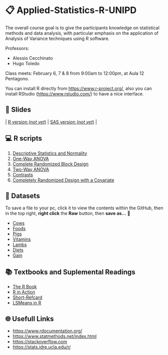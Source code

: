 # :clipboard: Applied-Statistics-R-UNIPD

The overall course goal is to give the participants knowledge on statistical methods and data analysis, with particular emphasis on the application of Analysis of Variance techniques using R software.

Professors:

* Alessio Cecchinato
* Hugo Toledo

Class meets: February 6, 7 & 8 from 9:00am to 12:00pm, at Aula 12 Pentagono.

You can install R directly from https://www.r-project.org/, also you can install RStudio (https://www.rstudio.com/) to have a nice interface.

## :notebook: Slides

| [R version (*not yet*)](scripts/anova3.md)      | [SAS version (*not yet*)](scripts/anova3.md) |

## :computer: R scripts
1. [Descriptive Statistics and Normality](scripts/normal.md)
2. [One-Way ANOVA](scripts/anova1.md)
3. [Complete Randomized Block Design](scripts/anova2.md)
4. [Two-Way ANOVA](scripts/anova3.md)
5. [Contrasts](scripts/anova4.md)
6. [Completely Randomized Design with a Covariate](scripts/anova5.md)

## :page_with_curl: Datasets 

To save a file to your pc, click it to view the contents within the GitHub, then in the top right, **right click** the **Raw** button, then **save as...**   :floppy_disk: 

 * [Cows](data/cows.txt)
 * [Foods](data/foods.txt)
 * [Pigs](data/pigs.txt)
 * [Vitamins](data/vits.txt)
 * [Lambs](data/lambs.txt)
 * [Diets](data/diets.txt)
 * [Gain](data/gain.txt)
 
## :books: Textbooks and Suplemental Readings

* [The R Book](https://github.com/Hugo-Toledo/Applied-Statistics-R-UNIPD/blob/master/books/R%20IN%20ACTION_%20Data%20analysis%20and%20graphics%20with%20R%20-%20Robert%20I.%20Kabacoff.pdf)
* [R in Action](https://github.com/Hugo-Toledo/Applied-Statistics-R-UNIPD/blob/master/books/The%20R%20Book%20.pdf)
* [Short-Refcard](https://github.com/Hugo-Toledo/Applied-Statistics-R-UNIPD/blob/master/books/Short-refcard.pdf)
* [LSMeans in R](https://github.com/Hugo-Toledo/Applied-Statistics-R-UNIPD/blob/master/books/LSMeans%20R.pdf)

## :globe_with_meridians: Usefull Links

* https://www.rdocumentation.org/
* https://www.statmethods.net/index.html
* https://stackoverflow.com
* https://stats.idre.ucla.edu/r/
